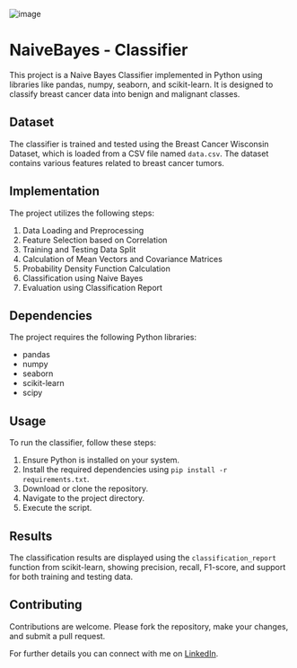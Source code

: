 ![image](https://github.com/MananChandna/Naivebayes-Classifier/assets/139998502/f4e86107-0f4d-4ba3-9e9e-236b3b31598e)

<!DOCTYPE html>
<html lang="en">
<head>
    <meta charset="UTF-8">
    <meta name="viewport" content="width=device-width, initial-scale=1.0">
    
</head>
<body>
    <h1>NaiveBayes - Classifier</h1>
    <p>This project is a Naive Bayes Classifier implemented in Python using libraries like pandas, numpy, seaborn, and scikit-learn. It is designed to classify breast cancer data into benign and malignant classes.</p>
    
  <h2>Dataset</h2>
    <p>The classifier is trained and tested using the Breast Cancer Wisconsin Dataset, which is loaded from a CSV file named <code>data.csv</code>. The dataset contains various features related to breast cancer tumors.</p>
    
   <h2>Implementation</h2>
    <p>The project utilizes the following steps:</p>
    <ol>
        <li>Data Loading and Preprocessing</li>
        <li>Feature Selection based on Correlation</li>
        <li>Training and Testing Data Split</li>
        <li>Calculation of Mean Vectors and Covariance Matrices</li>
        <li>Probability Density Function Calculation</li>
        <li>Classification using Naive Bayes</li>
        <li>Evaluation using Classification Report</li>
    </ol>
    
   <h2>Dependencies</h2>
    <p>The project requires the following Python libraries:</p>
    <ul>
        <li>pandas</li>
        <li>numpy</li>
        <li>seaborn</li>
        <li>scikit-learn</li>
        <li>scipy</li>
    </ul>
    
   <h2>Usage</h2>
    <p>To run the classifier, follow these steps:</p>
    <ol>
        <li>Ensure Python is installed on your system.</li>
        <li>Install the required dependencies using <code>pip install -r requirements.txt</code>.</li>
        <li>Download or clone the repository.</li>
        <li>Navigate to the project directory.</li>
        <li>Execute the script.</li>
    </ol>
        <h2>Results</h2>
    <p>The classification results are displayed using the <code>classification_report</code> function from scikit-learn, showing precision, recall, F1-score, and support for both training and testing data.</p>
    
 
    
  <h2>Contributing</h2>
    <p>Contributions are welcome. Please fork the repository, make your changes, and submit a pull request.</p>
    
  <p>For further details you can connect with me on <a href="https://www.linkedin.com/in/manan-chandna-697588257/">LinkedIn</a>.</p>

</body>
</html>
